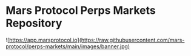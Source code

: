 # Mars Protocol Perps Markets Repository

![https://app.marsprotocol.io](https://raw.githubusercontent.com/mars-protocol/perps-markets/main/images/banner.jpg)
